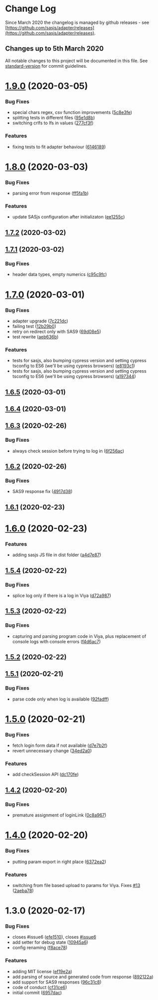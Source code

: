 # Change Log

Since March 2020 the changelog is managed by github releases - see [https://github.com/sasjs/adapter/releases](https://github.com/sasjs/adapter/releases).

## Changes up to 5th March 2020

All notable changes to this project will be documented in this file. See [standard-version](https://github.com/conventional-changelog/standard-version) for commit guidelines.

<a name="1.9.0"></a>
# [1.9.0](https://github.com/macropeople/sasjs/compare/v1.8.0...v1.9.0) (2020-03-05)


### Bug Fixes

* special chars regex, csv function improvements ([5c8e3fe](https://github.com/macropeople/sasjs/commit/5c8e3fe))
* splitting tests in different files ([95e1d8b](https://github.com/macropeople/sasjs/commit/95e1d8b))
* switching crlfs to lfs in values ([277cf3f](https://github.com/macropeople/sasjs/commit/277cf3f))


### Features

* fixing tests to fit adapter behaviour ([6146189](https://github.com/macropeople/sasjs/commit/6146189))



<a name="1.8.0"></a>
# [1.8.0](https://github.com/macropeople/sasjs/compare/v1.7.2...v1.8.0) (2020-03-03)


### Bug Fixes

* parsing error from response ([ff5fa1b](https://github.com/macropeople/sasjs/commit/ff5fa1b))


### Features

* update SASjs configuration after initializaton ([ee1255c](https://github.com/macropeople/sasjs/commit/ee1255c))



<a name="1.7.2"></a>
## [1.7.2](https://github.com/macropeople/sasjs/compare/v1.7.1...v1.7.2) (2020-03-02)



<a name="1.7.1"></a>
## [1.7.1](https://github.com/macropeople/sasjs/compare/v1.7.0...v1.7.1) (2020-03-02)


### Bug Fixes

* header data types, empty numerics ([c95c9fc](https://github.com/macropeople/sasjs/commit/c95c9fc))



<a name="1.7.0"></a>
# [1.7.0](https://github.com/macropeople/sasjs/compare/v1.6.5...v1.7.0) (2020-03-01)


### Bug Fixes

* adapter upgrade ([7c221dc](https://github.com/macropeople/sasjs/commit/7c221dc))
* failing test ([12b29b0](https://github.com/macropeople/sasjs/commit/12b29b0))
* retry on redirect only with SAS9 ([69d08e5](https://github.com/macropeople/sasjs/commit/69d08e5))
* test rewrite ([aeb636b](https://github.com/macropeople/sasjs/commit/aeb636b))


### Features

*  tests for sasjs, also bumping cypress version and setting cypress tsconfig to ES6 (we'll be using cypress browsers) ([e8193c1](https://github.com/macropeople/sasjs/commit/e8193c1))
*  tests for sasjs, also bumping cypress version and setting cypress tsconfig to ES6 (we'll be using cypress browsers) ([a197344](https://github.com/macropeople/sasjs/commit/a197344))



<a name="1.6.5"></a>
## [1.6.5](https://github.com/macropeople/sasjs/compare/v1.6.4...v1.6.5) (2020-03-01)



<a name="1.6.4"></a>
## [1.6.4](https://github.com/macropeople/sasjs/compare/v1.6.3...v1.6.4) (2020-03-01)



<a name="1.6.3"></a>
## [1.6.3](https://github.com/macropeople/sasjs/compare/v1.6.2...v1.6.3) (2020-02-26)


### Bug Fixes

* always check session before trying to log in ([6f256ac](https://github.com/macropeople/sasjs/commit/6f256ac))



<a name="1.6.2"></a>
## [1.6.2](https://github.com/macropeople/sasjs/compare/v1.6.1...v1.6.2) (2020-02-26)


### Bug Fixes

* SAS9 response fix ([4917d38](https://github.com/macropeople/sasjs/commit/4917d38))



<a name="1.6.1"></a>
## [1.6.1](https://github.com/macropeople/sasjs/compare/v1.6.0...v1.6.1) (2020-02-23)



<a name="1.6.0"></a>
# [1.6.0](https://github.com/macropeople/sasjs/compare/v1.5.4...v1.6.0) (2020-02-23)


### Features

* adding sasjs JS file in dist folder ([a4d7e87](https://github.com/macropeople/sasjs/commit/a4d7e87))



<a name="1.5.4"></a>
## [1.5.4](https://github.com/macropeople/sasjs/compare/v1.5.3...v1.5.4) (2020-02-22)


### Bug Fixes

* splice log only if there is a log in Viya ([d72a987](https://github.com/macropeople/sasjs/commit/d72a987))



<a name="1.5.3"></a>
## [1.5.3](https://github.com/macropeople/sasjs/compare/v1.5.2...v1.5.3) (2020-02-22)


### Bug Fixes

* capturing and parsing program code in Viya, plus replacement of console logs with console errors ([f4d6ac7](https://github.com/macropeople/sasjs/commit/f4d6ac7))



<a name="1.5.2"></a>
## [1.5.2](https://github.com/macropeople/sasjs/compare/v1.5.1...v1.5.2) (2020-02-22)



<a name="1.5.1"></a>
## [1.5.1](https://github.com/macropeople/sasjs/compare/v1.5.0...v1.5.1) (2020-02-21)


### Bug Fixes

* parse code only when log is available ([92fadff](https://github.com/macropeople/sasjs/commit/92fadff))



<a name="1.5.0"></a>
# [1.5.0](https://github.com/macropeople/sasjs/compare/v1.4.2...v1.5.0) (2020-02-21)


### Bug Fixes

* fetch login form data if not available ([d7e7b2f](https://github.com/macropeople/sasjs/commit/d7e7b2f))
* revert unnecessary change ([34ed2a0](https://github.com/macropeople/sasjs/commit/34ed2a0))


### Features

* add checkSession API ([dc170fe](https://github.com/macropeople/sasjs/commit/dc170fe))



<a name="1.4.2"></a>
## [1.4.2](https://github.com/macropeople/sasjs/compare/v1.4.0...v1.4.2) (2020-02-20)


### Bug Fixes

* premature assignment of loginLink ([0c8a967](https://github.com/macropeople/sasjs/commit/0c8a967))



<a name="1.4.0"></a>
# [1.4.0](https://github.com/macropeople/sasjs/compare/v1.3.0...v1.4.0) (2020-02-20)


### Bug Fixes

* putting param export in right place ([6372ea2](https://github.com/macropeople/sasjs/commit/6372ea2))


### Features

* switching from file based upload to params for Viya.  Fixes [#13](https://github.com/macropeople/sasjs/issues/13) ([2aeba78](https://github.com/macropeople/sasjs/commit/2aeba78))



<a name="1.3.0"></a>
# 1.3.0 (2020-02-17)


### Bug Fixes

*  closes #issue6 ([efe1510](https://github.com/macropeople/sasjs/commit/efe1510)), closes [#issue6](https://github.com/macropeople/sasjs/issues/issue6)
* add setter for debug state ([10945a6](https://github.com/macropeople/sasjs/commit/10945a6))
* config renaming ([f8ace78](https://github.com/macropeople/sasjs/commit/f8ace78))


### Features

*  adding MIT license ([ef19e2a](https://github.com/macropeople/sasjs/commit/ef19e2a))
* add parsing of source and generated code from response ([892122a](https://github.com/macropeople/sasjs/commit/892122a))
* add support for SAS9 responses ([96c31c8](https://github.com/macropeople/sasjs/commit/96c31c8))
* code of conduct ([cf31ce6](https://github.com/macropeople/sasjs/commit/cf31ce6))
* initial commit ([6957dac](https://github.com/macropeople/sasjs/commit/6957dac))
